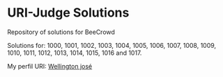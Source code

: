# URI-Judge Solutions
Repository of solutions for BeeCrowd

Solutions for: 1000, 1001, 1002, 1003, 1004, 1005, 1006, 1007, 1008, 1009, 1010, 1011, 1012, 1013, 1014, 1015, 1016 and 1017.

My perfil URI: [Wellington josé](https://www.urionlinejudge.com.br/judge/pt/profile/426137)
